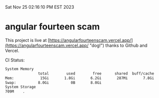 Sat Nov 25 02:16:10 PM EST 2023

# angular fourteen scam


This project is live at [https://angularfourteenscam.vercel.app/](https://angularfourteenscam.vercel.app/ "dog!") thanks to Github and Vercel.

CI Status: 

```bash
System Memory
               total        used        free      shared  buff/cache   available
Mem:            15Gi       1.8Gi       6.2Gi       287Mi       7.8Gi        13Gi
Swap:          8.0Gi          0B       8.0Gi
System Storage
709M	.
```
```bash
